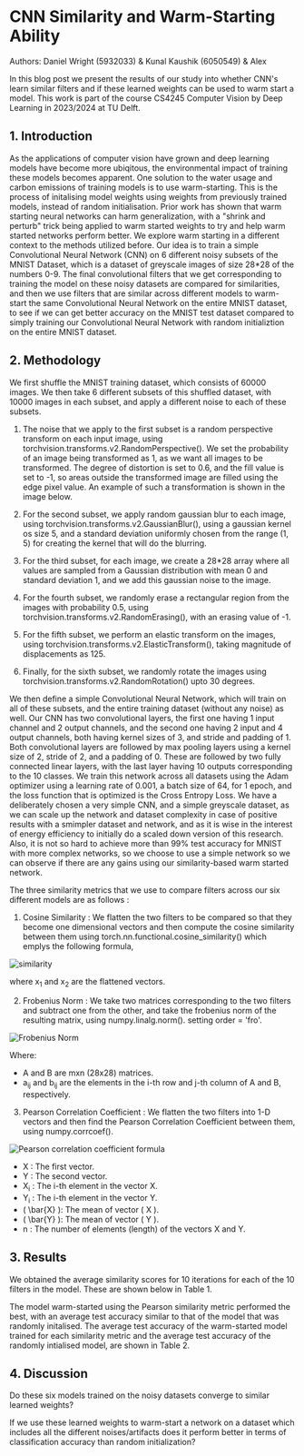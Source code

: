 # CNN Similarity and Warm-Starting Ability
Authors: Daniel Wright (5932033) & Kunal Kaushik (6050549) & Alex

In this blog post we present the results of our study into whether CNN's learn similar filters and if these learned weights can be used to warm start a model. This work is part of the course CS4245 Computer Vision by Deep Learning in 2023/2024 at TU Delft. 

## 1. Introduction

As the applications of computer vision have grown and deep learning models have become more ubiqitous, the environmental impact of training these models becomes apparent. One solution to the water usage and carbon emissions of training models is to use warm-starting. This is the process of initalising model weights using weights from previously trained models, instead of random initialisation. Prior work has shown that warm starting neural networks can harm generalization, with a "shrink and perturb" trick being applied to warm started weights to try and help warm started networks perform better. We explore warm starting in a different context to the methods utilized before. Our idea is to train a simple Convolutional Neural Network (CNN) on 6 different noisy subsets of the MNIST Dataset, which is a dataset of greyscale images of size 28*28 of the numbers 0-9. The final convolutional filters that we get corresponding to training the model on these noisy datasets are compared for similarities, and then we use filters that are similar across different models to warm-start the same Convolutional Neural Network on the entire MNIST dataset, to see if we can get better accuracy on the MNIST test dataset compared to simply training our Convolutional Neural Network with random initializtion on the entire MNIST dataset.

## 2. Methodology

We first shuffle the MNIST training dataset, which consists of 60000 images. We then take 6 different subsets of this shuffled dataset, with 10000 images in each subset, and apply a different noise to each of these subsets.

1) The noise that we apply to the first subset is a random perspective transform on each input image, using torchvision.transforms.v2.RandomPerspective(). We set the probability of an image being transformed as 1, as we want all images to be transformed. The degree of distortion is set to 0.6, and the fill value is set to -1, so areas outside the transformed image are filled using the edge pixel value. An example of such a transformation is shown in the image below.

2) For the second subset, we apply random gaussian blur to each image, using torchvision.transforms.v2.GaussianBlur(), using a gaussian kernel os size 5, and a standard deviation uniformly chosen from the range (1, 5) for creating the kernel that will do the blurring.

3) For the third subset, for each image, we create a 28*28 array where all values are sampled from a Gaussian distribution with mean 0 and standard deviation 1, and we add this gaussian noise to the image.

4) For the fourth subset, we randomly erase a rectangular region from the images with probability 0.5, using torchvision.transforms.v2.RandomErasing(), with an erasing value of -1.

5) For the fifth subset, we perform an elastic transform on the images, using torchvision.transforms.v2.ElasticTransform(), taking magnitude of displacements as 125.

6) Finally, for the sixth subset, we randomly rotate the images using torchvision.transforms.v2.RandomRotation() upto 30 degrees.

We then define a simple Convolutional Neural Network, which will train on all of these subsets, and the entire training dataset (without any noise) as well. Our CNN has two convolutional layers, the first one having 1 input channel and 2 output channels, and the second one having 2 input and 4 output channels, both having kernel sizes of 3, and stride and padding of 1. Both convolutional layers are followed by max pooling layers using a kernel size of 2, stride of 2, and a padding of 0. These are followed by two fully connected linear layers, with the last layer having 10 outputs corresponding to the 10 classes. We train this network across all datasets using the Adam optimizer using a learning rate of 0.001, a batch size of 64, for 1 epoch, and the loss function that is optimized is the Cross Entropy Loss. We have a deliberately chosen a very simple CNN, and a simple greyscale dataset, as we can scale up the network and dataset complexity in case of positive results with a smimpler dataset and network, and as it is wise in the interest of energy efficiency to initially do a scaled down version of this research. Also, it is not so hard to achieve more than 99% test accuracy for MNIST with more complex networks, so we choose to use a simple network so we can observe if there are any gains using our similarity-based warm started network.

The three similarity metrics that we use to compare filters across our six different models are as follows : 

1) Cosine Similarity : We flatten the two filters to be compared so that they become one dimensional vectors and then compute the cosine similarity between them using torch.nn.functional.cosine_similarity() which emplys the following formula,

![similarity](https://latex.codecogs.com/png.latex?\dpi{110}\color{white}%20\text{similarity}%20=%20\frac{x_1%20\cdot%20x_2}{\max(%7C%7Cx_1%7C%7C_2,%20\epsilon)%20\cdot%20\max(%7C%7Cx_2%7C%7C_2,%20\epsilon)})

where x<sub>1</sub> and x<sub>2</sub> are the flattened vectors.

2) Frobenius Norm : We take two matrices corresponding to the two filters and subtract one from the other, and take the frobenius norm of the resulting matrix, using numpy.linalg.norm(). setting order = 'fro'.

![Frobenius Norm](https://latex.codecogs.com/png.latex?\dpi{110}\color{white}%5C%7CA%20-%20B%5C%7C_F%20%3D%20%5Csqrt%7B%5Csum_%7Bi%3D1%7D%5Em%20%5Csum_%7Bj%3D1%7D%5En%20%7Ca_%7Bij%7D%20-%20b_%7Bij%7D%7C%5E2%7D)

Where:
- A and B are mxn (28x28) matrices.
- a<sub>ij</sub> and b<sub>ij</sub> are the elements in the i-th row and j-th column of A and B, respectively.

3) Pearson Correlation Coefficient : We flatten the two filters into 1-D vectors and then find the Pearson Correlation Coefficient between them, using numpy.corrcoef().

![Pearson correlation coefficient formula](https://latex.codecogs.com/png.latex?\dpi{300}&space;\bg_white&space;r&space;=&space;\frac{\sum_{i=1}^{n}&space;(X_i&space;-&space;\bar{X})&space;(Y_i&space;-&space;\bar{Y})}{\sqrt{\sum_{i=1}^{n}&space;(X_i&space;-&space;\bar{X})^2}&space;\sqrt{\sum_{i=1}^{n}&space;(Y_i&space;-&space;\bar{Y})^2}})

- X : The first vector.
- Y : The second vector.
- X<sub>i</sub> : The i-th element in the vector X.
- Y<sub>i</sub> : The i-th element in the vector Y.
- \( \bar{X} \): The mean of vector \( X \).
- \( \bar{Y} \): The mean of vector \( Y \).
- n : The number of elements (length) of the vectors X and Y.



## 3. Results

We obtained the average similarity scores for 10 iterations for each of the 10 filters in the model. These are shown below in Table 1. 

The model warm-started using the Pearson similarity metric performed the best, with an average test accuracy similar to that of the model that was randomly initalised. The average test accuracy of the warm-started model trained for each similarity metric and the average test accuracy of the randomly intialised model, are shown in Table 2.

## 4. Discussion

Do these six models trained on the noisy datasets converge to similar learned weights?

If we use these learned weights to warm-start a network on a dataset which includes all the different noises/artifacts does it perform better in terms of classification accuracy than random initialization?



